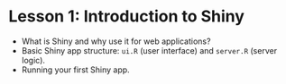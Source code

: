 # Lesson 1: Introduction to Shiny

* What is Shiny and why use it for web applications?
* Basic Shiny app structure: `ui.R` (user interface) and `server.R` (server logic).
* Running your first Shiny app.
